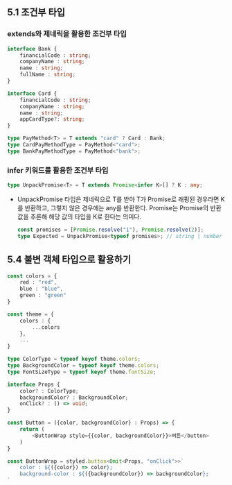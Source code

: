 ## 5.1 조건부 타입 

### extends와 제네릭을 활용한 조건부 타입 

```ts
interface Bank {
    financialCode : string;
    companyName : string;
    name : string;
    fullName : string;
}

interface Card {
    financialCode : string;
    companyName : string;
    name : string;
    appCardType?: string;
}

type PayMethod<T> = T extends "card" ? Card : Bank;
type CardPayMethodType = PayMethod<"card">;
type BankPayMethodType = PayMethod<"bank">;
```

### infer 키워드를 활용한 조건부 타입 


```ts
type UnpackPromise<T> = T extends Promise<infer K>[] ? K : any;
```

- UnpackPromise 타입은 제네릭으로 T를 받아 T가 Promise로 래핑된 경우라면 K를 반환하고, 그렇지 않은 경우에는 any를 반환한다. Promise<inter K>는 Promise의 반환값을 추론해 해당 값의 타입을 K로 한다는 의미다. 
    
  ```ts
  const promises = [Promise.resolve("1"), Promise.resolve(2)];
  type Expected = UnpackPromise<typeof promises>; // string | number
  ```


## 5.4 불변 객체 타입으로 활용하기

```ts
const colors = {
    red : "red",
    blue : "blue",
    green : "green"
} 

const theme = {
    colors : {
        ...colors 
    },
    ...
}

type ColorType = typeof keyof theme.colors;
type BackgroundColor = typeof keyof theme.colors;
type FontSizeType = typeof keyof theme.fontSize;

interface Props {
    color? : ColorType;
    backgroundColor? : BackgroundColor;
    onClick? : () => void;
}

const Button = ({color, backgroundColor} : Props) => {
    return (
        <ButtonWrap style={{color, backgroundColor}}>버튼</button>
    )
}

const ButtonWrap = styled.button<Omit<Props, "onClick">>`
    color : ${({color}) => color};
    background-color : ${({backgroundColor}) => backgroundColor};
`
```






